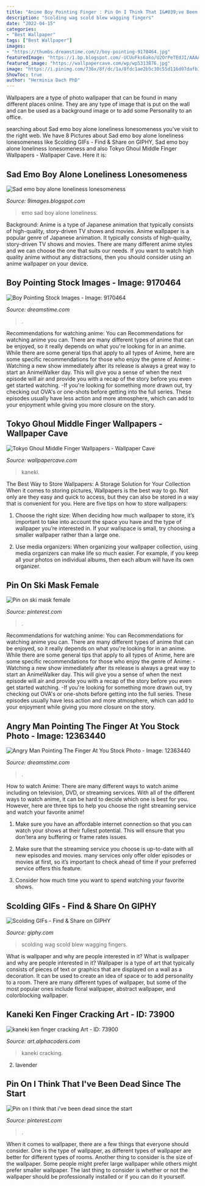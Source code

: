 ```yaml
---
title: "Anime Boy Pointing Finger : Pin On I Think That I&#039;ve Been Dead Since The Start"
description: "Scolding wag scold blew wagging fingers"
date: "2022-04-15"
categories:
- "Best Wallpaper"
tags: ["Best Wallpaper"]
images:
- "https://thumbs.dreamstime.com/z/boy-pointing-9170464.jpg"
featuredImage: "https://1.bp.blogspot.com/-UCUuFks6ako/U2OrPeTEdJI/AAAAAAAAMSE/Iz_dUoUeYf8/s1600/Sad-emo-boy-alone-loneliness-lonesomeness.jpg"
featured_image: "https://wallpapercave.com/wp/wp5313876.jpg"
image: "https://i.pinimg.com/736x/8f/dc/1a/8fdc1ae2b5c30c55d116d07dafb33f3e.jpg"
ShowToc: true
author: "Herminia Dach PhD"
---
```





Wallpapers are a type of photo wallpaper that can be found in many different places online. They are any type of image that is put on the wall and can be used as a background image or to add some Personality to an office.

	

		
searching about Sad emo boy alone loneliness lonesomeness you've visit to the right web. We have 8 Pictures about Sad emo boy alone loneliness lonesomeness like Scolding GIFs - Find &amp; Share on GIPHY, Sad emo boy alone loneliness lonesomeness and also Tokyo Ghoul Middle Finger Wallpapers - Wallpaper Cave. Here it is:
		
    
## Sad Emo Boy Alone Loneliness Lonesomeness

<img loading=lazy src="https://1.bp.blogspot.com/-UCUuFks6ako/U2OrPeTEdJI/AAAAAAAAMSE/Iz_dUoUeYf8/s1600/Sad-emo-boy-alone-loneliness-lonesomeness.jpg" onerror="this.onerror=null;this.src='https://tse1.mm.bing.net/th?id=OIP.9f0XR0_m5PDMokQ7_fj87gHaNK&amp;pid=15.1';" alt="Sad emo boy alone loneliness lonesomeness">

_Source: 9images.blogspot.com_

>emo sad boy alone loneliness. 

	

Background: Anime is a type of Japanese animation that typically consists of high-quality, story-driven TV shows and movies.
Anime wallpaper is a popular genre of Japanese animation. It typically consists of high-quality, story-driven TV shows and movies. There are many different anime styles and we can choose the one that suits our needs. If you want to watch high quality anime without any distractions, then you should consider using an anime wallpaper on your device.

    
## Boy Pointing Stock Images - Image: 9170464

<img loading=lazy src="https://thumbs.dreamstime.com/z/boy-pointing-9170464.jpg" onerror="this.onerror=null;this.src='https://tse3.mm.bing.net/th?id=OIP.jIaV283_yxUJ9JcPec_uXgHaKD&amp;pid=15.1';" alt="Boy Pointing Stock Images - Image: 9170464">

_Source: dreamstime.com_

>. 

	

Recommendations for watching anime: You can
Recommendations for watching anime you can. There are many different types of anime that can be enjoyed, so it really depends on what you're looking for in an anime. While there are some general tips that apply to all types of Anime, here are some specific recommendations for those who enjoy the genre of Anime: 
-Watching a new show immediately after its release is always a great way to start an AnimeWalker day. This will give you a sense of when the next episode will air and provide you with a recap of the story before you even get started watching. 
-If you're looking for something more drawn out, try checking out OVA's or one-shots before getting into the full series. These episodes usually have less action and more atmosphere, which can add to your enjoyment while giving you more closure on the story.

    
## Tokyo Ghoul Middle Finger Wallpapers - Wallpaper Cave

<img loading=lazy src="https://wallpapercave.com/wp/wp5313876.jpg" onerror="this.onerror=null;this.src='https://tse3.mm.bing.net/th?id=OIP.tFJbO8yVHC9JDUSHFYGvJQHaNK&amp;pid=15.1';" alt="Tokyo Ghoul Middle Finger Wallpapers - Wallpaper Cave">

_Source: wallpapercave.com_

>kaneki. 

	

The Best Way to Store Wallpapers: A Storage Solution for Your Collection
When it comes to storing pictures, Wallpapers is the best way to go. Not only are they easy and quick to access, but they can also be stored in a way that is convenient for you. Here are five tips on how to store wallpapers:
1) Choose the right size: When deciding how much wallpaper to store, it’s important to take into account the space you have and the type of wallpaper you’re interested in. If your wallspace is small, try choosing a smaller wallpaper rather than a large one.

2) Use media organizers: When organizing your wallpaper collection, using media organizers can make life so much easier. For example, if you keep all your photos on individual albums, then each album will have its own organizer.

    
## Pin On Ski Mask Female

<img loading=lazy src="https://i.pinimg.com/736x/8f/dc/1a/8fdc1ae2b5c30c55d116d07dafb33f3e.jpg" onerror="this.onerror=null;this.src='https://tse2.mm.bing.net/th?id=OIP.sO_cPyAe9Q8OtgoJ8emR3QHaJE&amp;pid=15.1';" alt="Pin on ski mask female">

_Source: pinterest.com_

>. 

	

Recommendations for watching anime: You can
Recommendations for watching anime you can. There are many different types of anime that can be enjoyed, so it really depends on what you're looking for in an anime. While there are some general tips that apply to all types of Anime, here are some specific recommendations for those who enjoy the genre of Anime: 
-Watching a new show immediately after its release is always a great way to start an AnimeWalker day. This will give you a sense of when the next episode will air and provide you with a recap of the story before you even get started watching. 
-If you're looking for something more drawn out, try checking out OVA's or one-shots before getting into the full series. These episodes usually have less action and more atmosphere, which can add to your enjoyment while giving you more closure on the story.

    
## Angry Man Pointing The Finger At You Stock Photo - Image: 12363440

<img loading=lazy src="https://thumbs.dreamstime.com/z/angry-man-pointing-finger-you-12363440.jpg" onerror="this.onerror=null;this.src='https://tse2.mm.bing.net/th?id=OIP.d_auWClLg3oaLuFE_7w6rQHaKG&amp;pid=15.1';" alt="Angry Man Pointing The Finger At You Stock Photo - Image: 12363440">

_Source: dreamstime.com_

>. 

	

How to watch Anime: There are many different ways to watch anime including on television, DVD, or streaming services.
With all of the different ways to watch anime, it can be hard to decide which one is best for you. However, here are three tips to help you choose the right streaming service and watch your favorite anime!
1. Make sure you have an affordable internet connection so that you can watch your shows at their fullest potential. This will ensure that you don’tera any buffering or frame rates issues.

2. Make sure that the streaming service you choose is up-to-date with all new episodes and movies. many services only offer older episodes or movies at first, so it’s important to check ahead of time if your preferred service offers this feature.

3. Consider how much time you want to spend watching your favorite shows.

    
## Scolding GIFs - Find &amp; Share On GIPHY

<img loading=lazy src="https://media.giphy.com/media/3oKIPeaha04lAUlzoc/giphy.gif" onerror="this.onerror=null;this.src='https://tse4.mm.bing.net/th?id=OIP.Kgq23jZA7RtXYjcteKC_SAHaEK&amp;pid=15.1';" alt="Scolding GIFs - Find &amp; Share on GIPHY">

_Source: giphy.com_

>scolding wag scold blew wagging fingers. 

	

What is wallpaper and why are people interested in it?
What is wallpaper and why are people interested in it?
Wallpaper is a type of art that typically consists of pieces of text or graphics that are displayed on a wall as a decoration. It can be used to create an idea of space or to add personality to a room. There are many different types of wallpaper, but some of the most popular ones include floral wallpaper, abstract wallpaper, and colorblocking wallpaper.

    
## Kaneki Ken Finger Cracking Art - ID: 73900

<img loading=lazy src="https://artfiles.alphacoders.com/739/thumb-1920-73900.png" onerror="this.onerror=null;this.src='https://tse1.mm.bing.net/th?id=OIP.SaHxQiMZO8mS4G_yFee1cQHaKM&amp;pid=15.1';" alt="kaneki ken finger cracking Art - ID: 73900">

_Source: art.alphacoders.com_

>kaneki cracking. 

	

2. lavender 

    
## Pin On I Think That I&#039;ve Been Dead Since The Start

<img loading=lazy src="https://i.pinimg.com/736x/68/f9/84/68f9846094ba613e004f74bc1990cf20.jpg" onerror="this.onerror=null;this.src='https://tse1.mm.bing.net/th?id=OIP.a1x3gW58_2FMjODrbElsEgHaJQ&amp;pid=15.1';" alt="Pin on I think that i&#039;ve been dead since the start">

_Source: pinterest.com_

>. 

	

When it comes to wallpaper, there are a few things that everyone should consider. One is the type of wallpaper, as different types of wallpaper are better for different types of rooms. Another thing to consider is the size of the wallpaper. Some people might prefer large wallpaper while others might prefer smaller wallpaper. The last thing to consider is whether or not the wallpaper should be professionally installed or if you can do it yourself.

